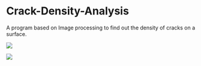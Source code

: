 # Crack-Density-Analysis
A program based on Image processing to find out the density of cracks on a surface.

![](https://github.com/pashupati98/Crack-Density-Analysis/blob/master/imgH.tiff)

![](https://github.com/pashupati98/Crack-Density-Analysis/blob/master/14.PNG)

